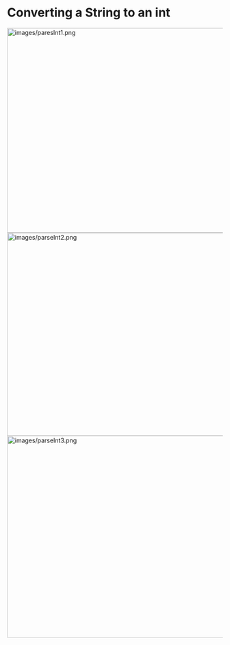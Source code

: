 

# Converting a String to an int

<img alt="images/paresInt1.png" src="./images/paresInt1.png" style="width: 964.00px; height: 477.00px; margin-left: 0.00px; margin-top: 0.00px; transform: rotate(0.00rad) translateZ(0px); -webkit-transform: rotate(0.00rad) translateZ(0px);" title=""/>
<img alt="images/parseInt2.png" src="./images/parseInt2.png" style="width: 962.00px; height: 473.00px; margin-left: 0.00px; margin-top: 0.00px; transform: rotate(0.00rad) translateZ(0px); -webkit-transform: rotate(0.00rad) translateZ(0px);" title=""/>
<img alt="images/parseInt3.png" src="./images/parseInt3.png" style="width: 958.00px; height: 470.00px; margin-left: 0.00px; margin-top: 0.00px; transform: rotate(0.00rad) translateZ(0px); -webkit-transform: rotate(0.00rad) translateZ(0px);" title=""/>

